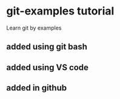 # git-examples tutorial

Learn git by examples

## added using git bash

## added using VS code
## added in github
